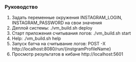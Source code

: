 ### Руководство  
1) Задать переменные окружения INSTAGRAM_LOGIN, INSTAGRAM_PASSWORD на свои значения  
2) Деплой системы: ./vm_build.sh deploy
3) Старт приложения считывания логов: ./vm_build.sh start
4) Help: ./vm_build.sh help
5) Запуск батча на считывание логов:
POST -X http://localhost:8080/run/{instgramProfileName}  
6) Просмотр результатов в кибане http://localhost:5601